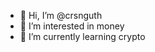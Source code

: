 - 👋 Hi, I’m @crsnguth
- 👀 I’m interested in money
- 🌱 I’m currently learning crypto
<!---
crsnguth/crsnguth is a ✨ special ✨ repository because its `README.md` (this file) appears on your GitHub profile.
You can click the Preview link to take a look at your changes.
--->
